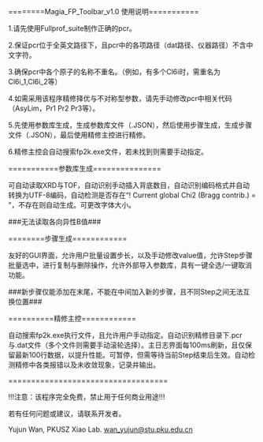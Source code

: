 ========Magia_FP_Toolbar_v1.0 使用说明===========

1.请先使用Fullprof_suite制作正确的pcr。

2.保证pcr位于全英文路径下，且pcr中的各项路径（dat路径、仪器路径）不含中文字符。

3.确保pcr中各个原子的名称不重名。（例如，有多个Cl6i时，需重名为Cl6i_1,Cl6i_2等）

4.如需采用该程序精修择优与不对称型参数，请先手动修改pcr中相关代码（AsyLim，Pr1 Pr2 Pr3等）。

5.先使用参数库生成，生成参数库文件（.JSON），然后使用步骤生成，生成步骤文件（.JSON），最后使用精修主控进行精修。

6.精修主控会自动搜索fp2k.exe文件，若未找到则需要手动指定。


===========参数库生成===============

可自动读取XRD与TOF，自动识别手动插入背底数目，自动识别编码格式并自动转换为UTF-8编码，自动检测是否存在“! Current global Chi2 (Bragg contrib.) = ”，不存在则自动生成。可更改字体大小。

###无法读取各向异性B值###


========步骤生成============

友好的GUI界面，允许用户批量设置步长，以及手动修改value值，允许Step步骤批量选中，进行复制与删除操作，允许外部导入参数库，具有一键全选/一键取消功能。

###新步骤仅能添加在末尾，不能在中间加入新的步骤，且不同Step之间无法互换位置###


==========精修主控============

自动搜索fp2k.exe执行文件，且允许用户手动指定。自动识别精修目录下.pcr与.dat文件（多个文件则需要手动滚轮选择）。主日志界面每100ms刷新，且仅保留最新100行数据，以提升性能。可暂停，但需等待当前Step结束后生效。自动检测精修中各类报错以及未收敛现象，记录并输出。


===================================

!!!注意：该程序完全免费，禁止用于任何商业用途!!!

若有任何问题或建议，请联系开发者。

Yujun Wan, PKUSZ Xiao Lab. wan_yujun@stu.pku.edu.cn
